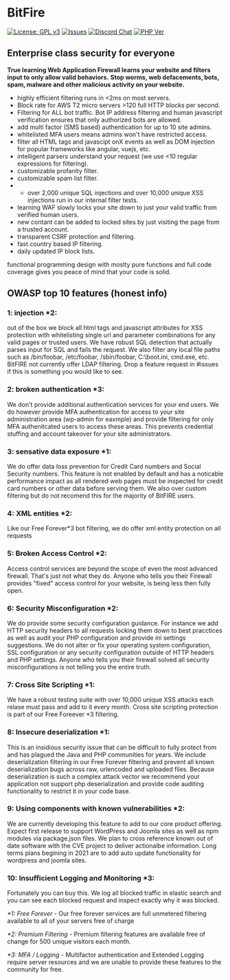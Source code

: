 # BitFire

[![License: GPL v3](https://img.shields.io/badge/License-GPLv3-blue.svg)](https://www.gnu.org/licenses/gpl-3.0) [![Issues](https://img.shields.io/github/issues/bitslip6/bitfire)](https://github.com/bitslip6/bitfire/issues) [![Discord Chat](https://img.shields.io/discord/793172132191928341)](https://discord.gg/VZ3C3bFK) [![PHP Ver](https://img.shields.io/badge/php->7.1-blue)](https://php)

## Enterprise class security for everyone

**True learning Web Application Firewall learns your website and filters input to only allow valid behaviors.**
**Stop worms, web defacements, bots, spam, malware and other malicious activity on your website.**

* highly efficient filtering runs in <2ms on most servers.
* Block rate for AWS T2 micro servers >120 full HTTP blocks per second.
* Filtering for ALL bot traffic.  Bot IP address filtering and human javascript verification ensures that only authorized bots are allowed.
* add multi factor (SMS based) authentication for up to 10 site admins.
* whitelisted MFA users means admins won't have restricted access.
* filter all HTML tags and javascipt onX events as well as DOM injection for popular frameworks like angular, vuejs, etc.
* intelligent parsers understand your request (we use <10 regular expressions for filtering).
* customizable profanity filter.
* customizable spam list filter.
* * over 2,000 unique SQL injections and over 10,000 unique XSS injections run in our internal filter tests.
* learning WAF slowly locks your site down to just your valid traffic from verified human users.
* new contant can be added to locked sites by just visiting the page from a trusted account.
* transparent CSRF protection and filtering.
* fast country based IP filtering.
* daily updated IP block lists.

functional programming design with moslty pure functions and full code coverage gives you peace of mind that your code is solid.


## OWASP top 10 features (honest info)
 
### 1: injection *2:
out of the box we block all html tags and javascript attributes for XSS protection with whitelisting single url and parameter combinations for any valid pages or trusted users.  We have robust SQL detection that actually parses input for SQL and fails the request.  We also filter any local file paths such as /bin/foobar, /etc/foobar, /sbin/foobar, C:\boot.ini, cmd.exe, etc.  BitFIRE not currently offer LDAP filtering. Drop a feature request in #issues if this is something you would like to see.

### 2: broken authentication *3:
We don't provide additional authentication services for your end users.  We do however provide MFA authentication for access to your site administration area (wp-admin for eaxmple) and provide filtering for only MFA authenitcated users to access these areas.  This prevents credential stuffing and account takeover for your site administrators.

### 3: sensative data exposure *1:
We do offer data loss prevention for Credit Card numbers and Social Security numbers.  This feature is not enabled by default and has a noticable performance impact as all rendered web pages must be inspected for credit card numbers or other data before serving them.  We also over custom filtering but do not recomend this for the majority of BitFIRE users.

### 4: XML entities *2:
Like our Free Forever*3 bot filtering, we do offer xml entity protection on all requests

### 5: Broken Access Control *2:
Access control services are beyond the scope of even the most advanced firewall.  That's just not what they do.  Anyone who tells you their Firewall provides "fixed" access control for your website, is being less then fully open.

### 6: Security Misconfiguration *2:
We do provide some security configuration guidance.  For instance we add HTTP security headers to all requests locking them down to best pracctices as well as audit your PHP configuration and provide ini settings suggestions.  We do not alter or fix your operating system configuration, SSL configuration or any security configuration outside of HTTP headers and PHP settings.  Anyone who tells you their firewall solved all security misconfigurations is not telling you the entire truth.

### 7: Cross Site Scripting *1:
We have a robust testing suite with over 10,000 unique XSS attacks each relase must pass and add to it every month.  Cross site scripting protection is part of our Free Foreever *3 filtering.

### 8: Insecure deserialization *1:
This is an insidious security issue that can be difficult to fully protect from and has plagued the Java and PHP communities for years.  We include deserialization filtering in our Free Forever filtering and prevent all known deserialization bugs across raw, urlencoded and uploaded files.  Because deserialization is such a complex attack vector we recommend your application not support php deserialization and provide code auditing functionality to restrict it in your code base.

### 9: Using components with known vulnerabilities *2:
We are currently developing this feature to add to our core product offering.  Expect first release to support WordPress and Joomla sites as well as npm modules via package.json files.  We plan to cross reference known out of date software with the CVE project to deliver actionalbe information.  Long terms plans begining in 2021 are to add auto update functionality for wordpress and joomla sites.

### 10: Insufficient Logging and Monitoring *3:
Fortunately you can buy this.  We log all blocked traffic in elastic search and you can see each blocked request and inspect exactly why it was blocked.

_*1: Free Forever_ - Our free forever services are full unmetered filtering available to all of your servers free of charge

_*2: Premium Filtering_ - Premium filtering features are available free of change for 500 unique visitors each month. 

_*3: MFA / Logging_ - Multifactor authentication and Extended Logging require server resources and we are unable to provide these features to the community for free.
